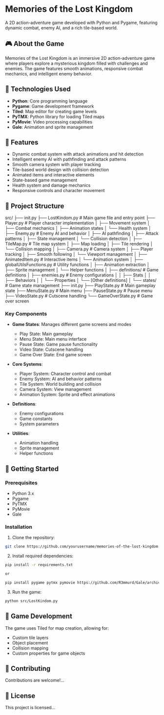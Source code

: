 # Memories of the Lost Kingdom

A 2D action-adventure game developed with Python and Pygame, featuring dynamic combat, enemy AI, and a rich tile-based world.

## 🎮 About the Game

Memories of the Lost Kingdom is an immersive 2D action-adventure game where players explore a mysterious kingdom filled with challenges and enemies. The game features smooth animations, responsive combat mechanics, and intelligent enemy behavior.

## 🎯 Technologies Used

- **Python**: Core programming language
- **Pygame**: Game development framework
- **Tiled**: Map editor for creating game levels
- **PyTMX**: Python library for loading Tiled maps
- **PyMovie**: Video processing capabilities
- **Gale**: Animation and sprite management

## 🎯 Features

- Dynamic combat system with attack animations and hit detection
- Intelligent enemy AI with pathfinding and attack patterns
- Smooth camera system with player tracking
- Tile-based world design with collision detection
- Animated items and interactive elements
- State-based game management
- Health system and damage mechanics
- Responsive controls and character movement

## 📁 Project Structure
src/
    ├── init.py
    ├── LostKindom.py           # Main game file and entry point
    ├── Player.py               # Player character implementation
    │ ├── Movement system
    │ ├── Combat mechanics
    │ ├── Animation states
    │ └── Health system
    │
    ├── Enemy.py                # Enemy AI and behavior
    │ ├── AI pathfinding
    │ ├── Attack patterns
    │ ├── State management
    │ └── Collision detection
    │
    ├── TileMap.py              # Tile map system
    │ ├── Map loading
    │ ├── Tile rendering
    │ └── Collision mapping
    │
    ├── Camera.py               # Camera system
    │ ├── Player tracking
    │ ├── Smooth following
    │ └── Viewport management
    │
    ├── AnimatedItem.py         # Interactive items
    │ └── Animation system
    │
    ├── globalUtilsFunctions.py # Utility functions
    │ ├── Animation extraction
    │ ├── Sprite management
    │ └── Helper functions
    │
    ├── definitions/            # Game definitions
    │ ├── enemies.py            # Enemy configurations
    │ │ ├── Stats
    │ │ ├── Behaviors
    │ │ └── Properties
    │ └── [Other definitions]
    │
    └── states/                 # Game state management
    ├── init.py
    ├── PlayState.py            # Main gameplay state
    ├── MenuState.py            # Main menu
    ├── PauseState.py           # Pause menu
    ├── VideoState.py           # Cutscene handling
    └── GameOverState.py        # Game over screen

### Key Components

- **Game States**: Manages different game screens and modes
  - Play State: Main gameplay
  - Menu State: Main menu interface
  - Pause State: Game pause functionality
  - Video State: Cutscene handling
  - Game Over State: End game screen

- **Core Systems**:
  - Player System: Character control and combat
  - Enemy System: AI and behavior patterns
  - Tile System: World building and collision
  - Camera System: View management
  - Animation System: Sprite and effect animations

- **Definitions**:
  - Enemy configurations
  - Game constants
  - System parameters

- **Utilities**:
  - Animation handling
  - Sprite management
  - Helper functions


## 🚀 Getting Started

### Prerequisites

- Python 3.x
- Pygame
- PyTMX
- PyMovie
- Gale

### Installation

1. Clone the repository:
```bash
git clone https://github.com/yourusername/memories-of-the-lost-kingdom.git
```

2. Install required dependencies:
```bash
pip install -r requirements.txt

or

pip install pygame pytmx pymovie https://github.com/R3mmurd/Gale/archive/main.zip
```

3. Run the game:
```bash
python src/LostKindom.py
```

## 🎨 Game Development

The game uses Tiled for map creation, allowing for:
- Custom tile layers
- Object placement
- Collision mapping
- Custom properties for game objects

## 🤝 Contributing

Contributions are welcome!...

## 📝 License

This project is licensed...
